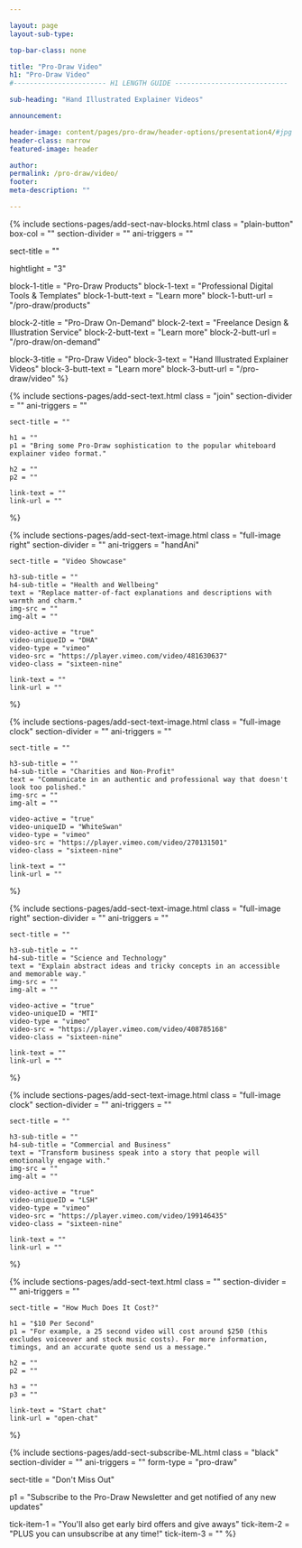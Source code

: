 ```yaml
---

layout: page
layout-sub-type:

top-bar-class: none

title: "Pro-Draw Video"
h1: "Pro-Draw Video"
#----------------------- H1 LENGTH GUIDE ----------------------------

sub-heading: "Hand Illustrated Explainer Videos"

announcement:

header-image: content/pages/pro-draw/header-options/presentation4/#jpg
header-class: narrow
featured-image: header

author:
permalink: /pro-draw/video/
footer:
meta-description: ""

---
```




<!-- SECTION NAV BLOCKS -->
{% include sections-pages/add-sect-nav-blocks.html
  class = "plain-button"
  box-col = ""
  section-divider = ""
  ani-triggers = ""

  sect-title = ""

  hightlight = "3"

  block-1-title = "Pro-Draw Products"
  block-1-text = "Professional Digital Tools & Templates"
  block-1-butt-text = "Learn more"
  block-1-butt-url = "/pro-draw/products"

  block-2-title = "Pro-Draw On-Demand"
  block-2-text = "Freelance Design & Illustration Service"
  block-2-butt-text = "Learn more"
  block-2-butt-url = "/pro-draw/on-demand"

  block-3-title = "Pro-Draw Video"
  block-3-text = "Hand Illustrated Explainer Videos"
  block-3-butt-text = "Learn more"
  block-3-butt-url = "/pro-draw/video"
%}




<!-- SECTION TEXT -->
{% include sections-pages/add-sect-text.html
	class = "join"
	section-divider = ""
	ani-triggers = ""

	sect-title = ""
	
	h1 = ""
	p1 = "Bring some Pro-Draw sophistication to the popular whiteboard explainer video format."
	
	h2 = ""
	p2 = ""
	
	link-text = ""
	link-url = ""
%}



<!-- SECTION TEXT & IMAGE -->
{% include sections-pages/add-sect-text-image.html
	class = "full-image right"
	section-divider = ""
	ani-triggers = "handAni"

	sect-title = "Video Showcase"

	h3-sub-title = ""
	h4-sub-title = "Health and Wellbeing"
	text = "Replace matter-of-fact explanations and descriptions with warmth and charm."
	img-src = ""
	img-alt = ""

	video-active = "true"
	video-uniqueID = "DHA"
    video-type = "vimeo"
    video-src = "https://player.vimeo.com/video/481630637"
    video-class = "sixteen-nine"

	link-text = ""
	link-url = ""
%}



<!-- SECTION TEXT & IMAGE -->
{% include sections-pages/add-sect-text-image.html
	class = "full-image clock"
	section-divider = ""
	ani-triggers = ""

	sect-title = ""

	h3-sub-title = ""
	h4-sub-title = "Charities and Non-Profit"
	text = "Communicate in an authentic and professional way that doesn't look too polished."
	img-src = ""
	img-alt = ""

	video-active = "true"
	video-uniqueID = "WhiteSwan"
    video-type = "vimeo"
    video-src = "https://player.vimeo.com/video/270131501"
    video-class = "sixteen-nine"

	link-text = ""
	link-url = ""
%}



<!-- SECTION TEXT & IMAGE -->
{% include sections-pages/add-sect-text-image.html
	class = "full-image right"
	section-divider = ""
	ani-triggers = ""

	sect-title = ""

	h3-sub-title = ""
	h4-sub-title = "Science and Technology"
	text = "Explain abstract ideas and tricky concepts in an accessible and memorable way."
	img-src = ""
	img-alt = ""

	video-active = "true"
	video-uniqueID = "MTI"
    video-type = "vimeo"
    video-src = "https://player.vimeo.com/video/408785168"
    video-class = "sixteen-nine"

	link-text = ""
	link-url = ""
%}


 
<!-- SECTION TEXT & IMAGE -->
{% include sections-pages/add-sect-text-image.html
	class = "full-image clock"
	section-divider = ""
	ani-triggers = ""

	sect-title = ""

	h3-sub-title = ""
	h4-sub-title = "Commercial and Business"
	text = "Transform business speak into a story that people will emotionally engage with."
	img-src = ""
	img-alt = ""

	video-active = "true"
	video-uniqueID = "LSH"
    video-type = "vimeo"
    video-src = "https://player.vimeo.com/video/199146435"
    video-class = "sixteen-nine"

	link-text = ""
	link-url = ""
%}



<!-- SECTION TEXT -->
{% include sections-pages/add-sect-text.html
	class = ""
	section-divider = ""
	ani-triggers = ""

	sect-title = "How Much Does It Cost?"

	h1 = "$10 Per Second"
	p1 = "For example, a 25 second video will cost around $250 (this excludes voiceover and stock music costs). For more information, timings, and an accurate quote send us a message."
	
	h2 = ""
	p2 = ""
	
	h3 = ""
	p3 = ""

	link-text = "Start chat"
	link-url = "open-chat"
%}




<!-- SECTION SUBSCRIBE -->
{% include sections-pages/add-sect-subscribe-ML.html
  class = "black"
  section-divider = ""
  ani-triggers = ""
  form-type = "pro-draw"

  sect-title = "Don't Miss Out"

  p1 = "Subscribe to the Pro-Draw Newsletter and get notified of any new updates"
  
  tick-item-1 = "You'll also get early bird offers and give aways"
  tick-item-2 = "PLUS you can unsubscribe at any time!"
  tick-item-3 = ""
%}








